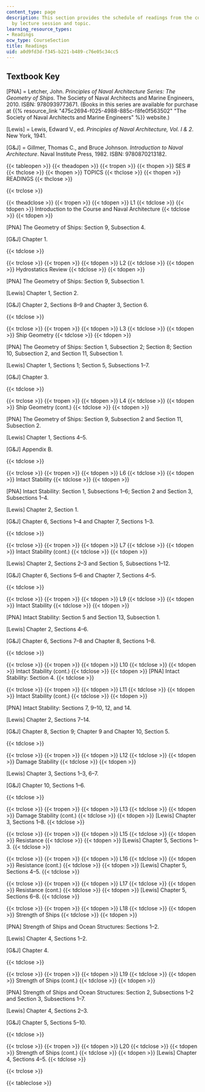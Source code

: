 ```yaml
---
content_type: page
description: This section provides the schedule of readings from the course textbooks
  by lecture session and topic.
learning_resource_types:
- Readings
ocw_type: CourseSection
title: Readings
uid: a0d9fd3d-f345-b221-b489-c76e05c34cc5
---
```


Textbook Key
------------

\[PNA\] = Letcher, John. _Principles of Naval Architecture Series: The Geometry of Ships_. The Society of Naval Architects and Marine Engineers, 2010. ISBN: 9780939773671. (Books in this series are available for purchase at {{% resource_link "475c2694-f025-4988-885c-f8fe0f563502" "The Society of Naval Architects and Marine Engineers" %}} website.)

\[Lewis\] = Lewis, Edward V., ed. _Principles of Naval Architecture, Vol. I & 2_. New York, 1941.

\[G&J\] = Gillmer, Thomas C., and Bruce Johnson. _Introduction to Naval Architecture_. Naval Institute Press, 1982. ISBN: 9780870213182.

{{< tableopen >}}
{{< theadopen >}}
{{< tropen >}}
{{< thopen >}}
SES #
{{< thclose >}}
{{< thopen >}}
TOPICS
{{< thclose >}}
{{< thopen >}}
READINGS
{{< thclose >}}

{{< trclose >}}

{{< theadclose >}}
{{< tropen >}}
{{< tdopen >}}
L1
{{< tdclose >}}
{{< tdopen >}}
Introduction to the Course and Naval Architecture
{{< tdclose >}}
{{< tdopen >}}


\[PNA\] The Geometry of Ships: Section 9, Subsection 4.

\[G&J\] Chapter 1.


{{< tdclose >}}

{{< trclose >}}
{{< tropen >}}
{{< tdopen >}}
L2
{{< tdclose >}}
{{< tdopen >}}
Hydrostatics Review
{{< tdclose >}}
{{< tdopen >}}


\[PNA\] The Geometry of Ships: Section 9, Subsection 1.

\[Lewis\] Chapter 1, Section 2.

\[G&J\] Chapter 2, Sections 8–9 and Chapter 3, Section 6.


{{< tdclose >}}

{{< trclose >}}
{{< tropen >}}
{{< tdopen >}}
L3
{{< tdclose >}}
{{< tdopen >}}
Ship Geometry
{{< tdclose >}}
{{< tdopen >}}


\[PNA\] The Geometry of Ships: Section 1, Subsection 2; Section 8; Section 10, Subsection 2, and Section 11, Subsection 1.

\[Lewis\] Chapter 1, Sections 1; Section 5, Subsections 1–7.

\[G&J\] Chapter 3.


{{< tdclose >}}

{{< trclose >}}
{{< tropen >}}
{{< tdopen >}}
L4
{{< tdclose >}}
{{< tdopen >}}
Ship Geometry (cont.)
{{< tdclose >}}
{{< tdopen >}}


\[PNA\] The Geometry of Ships: Section 9, Subsection 2 and Section 11, Subsection 2.

\[Lewis\] Chapter 1, Sections 4–5.

\[G&J\] Appendix B.


{{< tdclose >}}

{{< trclose >}}
{{< tropen >}}
{{< tdopen >}}
L6
{{< tdclose >}}
{{< tdopen >}}
Intact Stability
{{< tdclose >}}
{{< tdopen >}}


\[PNA\] Intact Stability: Section 1, Subsections 1–6; Section 2 and Section 3, Subsections 1–4.

\[Lewis\] Chapter 2, Section 1.

\[G&J\] Chapter 6, Sections 1–4 and Chapter 7, Sections 1–3.


{{< tdclose >}}

{{< trclose >}}
{{< tropen >}}
{{< tdopen >}}
L7
{{< tdclose >}}
{{< tdopen >}}
Intact Stability (cont.)
{{< tdclose >}}
{{< tdopen >}}


\[Lewis\] Chapter 2, Sections 2–3 and Section 5, Subsections 1–12.

\[G&J\] Chapter 6, Sections 5–6 and Chapter 7, Sections 4–5.


{{< tdclose >}}

{{< trclose >}}
{{< tropen >}}
{{< tdopen >}}
L9
{{< tdclose >}}
{{< tdopen >}}
Intact Stability
{{< tdclose >}}
{{< tdopen >}}


\[PNA\] Intact Stability: Section 5 and Section 13, Subsection 1.

\[Lewis\] Chapter 2, Sections 4–6.

\[G&J\] Chapter 6, Sections 7–8 and Chapter 8, Sections 1–8.


{{< tdclose >}}

{{< trclose >}}
{{< tropen >}}
{{< tdopen >}}
L10
{{< tdclose >}}
{{< tdopen >}}
Intact Stability (cont.)
{{< tdclose >}}
{{< tdopen >}}
\[PNA\] Intact Stability: Section 4.
{{< tdclose >}}

{{< trclose >}}
{{< tropen >}}
{{< tdopen >}}
L11
{{< tdclose >}}
{{< tdopen >}}
Intact Stability (cont.)
{{< tdclose >}}
{{< tdopen >}}


\[PNA\] Intact Stability: Sections 7, 9–10, 12, and 14.

\[Lewis\] Chapter 2, Sections 7–14.

\[G&J\] Chapter 8, Section 9; Chapter 9 and Chapter 10, Section 5.


{{< tdclose >}}

{{< trclose >}}
{{< tropen >}}
{{< tdopen >}}
L12
{{< tdclose >}}
{{< tdopen >}}
Damage Stability
{{< tdclose >}}
{{< tdopen >}}


\[Lewis\] Chapter 3, Sections 1–3, 6–7.

\[G&J\] Chapter 10, Sections 1–6.


{{< tdclose >}}

{{< trclose >}}
{{< tropen >}}
{{< tdopen >}}
L13
{{< tdclose >}}
{{< tdopen >}}
Damage Stability (cont.)
{{< tdclose >}}
{{< tdopen >}}
\[Lewis\] Chapter 3, Sections 1–8.
{{< tdclose >}}

{{< trclose >}}
{{< tropen >}}
{{< tdopen >}}
L15
{{< tdclose >}}
{{< tdopen >}}
Resistance
{{< tdclose >}}
{{< tdopen >}}
\[Lewis\] Chapter 5, Sections 1–3.
{{< tdclose >}}

{{< trclose >}}
{{< tropen >}}
{{< tdopen >}}
L16
{{< tdclose >}}
{{< tdopen >}}
Resistance (cont.)
{{< tdclose >}}
{{< tdopen >}}
\[Lewis\] Chapter 5, Sections 4–5.
{{< tdclose >}}

{{< trclose >}}
{{< tropen >}}
{{< tdopen >}}
L17
{{< tdclose >}}
{{< tdopen >}}
Resistance (cont.)
{{< tdclose >}}
{{< tdopen >}}
\[Lewis\] Chapter 5, Sections 6–8.
{{< tdclose >}}

{{< trclose >}}
{{< tropen >}}
{{< tdopen >}}
L18
{{< tdclose >}}
{{< tdopen >}}
Strength of Ships
{{< tdclose >}}
{{< tdopen >}}


\[PNA\] Strength of Ships and Ocean Structures: Sections 1–2.

\[Lewis\] Chapter 4, Sections 1–2.

\[G&J\] Chapter 4.


{{< tdclose >}}

{{< trclose >}}
{{< tropen >}}
{{< tdopen >}}
L19
{{< tdclose >}}
{{< tdopen >}}
Strength of Ships (cont.)
{{< tdclose >}}
{{< tdopen >}}


\[PNA\] Strength of Ships and Ocean Structures: Section 2, Subsections 1–2 and Section 3, Subsections 1–7.

\[Lewis\] Chapter 4, Sections 2–3.

\[G&J\] Chapter 5, Sections 5–10.


{{< tdclose >}}

{{< trclose >}}
{{< tropen >}}
{{< tdopen >}}
L20
{{< tdclose >}}
{{< tdopen >}}
Strength of Ships (cont.)
{{< tdclose >}}
{{< tdopen >}}
\[Lewis\] Chapter 4, Sections 4–5.
{{< tdclose >}}

{{< trclose >}}

{{< tableclose >}}